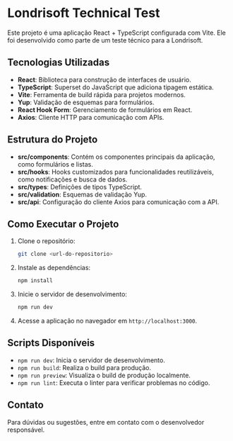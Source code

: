 # Londrisoft Technical Test

Este projeto é uma aplicação React + TypeScript configurada com Vite. Ele foi desenvolvido como parte de um teste técnico para a Londrisoft.

## Tecnologias Utilizadas

- **React**: Biblioteca para construção de interfaces de usuário.
- **TypeScript**: Superset do JavaScript que adiciona tipagem estática.
- **Vite**: Ferramenta de build rápida para projetos modernos.
- **Yup**: Validação de esquemas para formulários.
- **React Hook Form**: Gerenciamento de formulários em React.
- **Axios**: Cliente HTTP para comunicação com APIs.

## Estrutura do Projeto

- **src/components**: Contém os componentes principais da aplicação, como formulários e listas.
- **src/hooks**: Hooks customizados para funcionalidades reutilizáveis, como notificações e busca de dados.
- **src/types**: Definições de tipos TypeScript.
- **src/validation**: Esquemas de validação Yup.
- **src/api**: Configuração do cliente Axios para comunicação com a API.

## Como Executar o Projeto

1. Clone o repositório:
   ```bash
   git clone <url-do-repositorio>
   ```

2. Instale as dependências:
   ```bash
   npm install
   ```

3. Inicie o servidor de desenvolvimento:
   ```bash
   npm run dev
   ```

4. Acesse a aplicação no navegador em `http://localhost:3000`.

## Scripts Disponíveis

- `npm run dev`: Inicia o servidor de desenvolvimento.
- `npm run build`: Realiza o build para produção.
- `npm run preview`: Visualiza o build de produção localmente.
- `npm run lint`: Executa o linter para verificar problemas no código.

## Contato

Para dúvidas ou sugestões, entre em contato com o desenvolvedor responsável.
